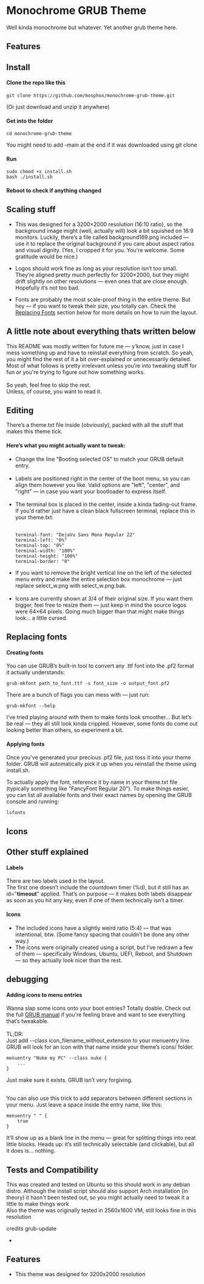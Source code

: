 # Monochrome GRUB Theme
Well kinda monochrome but whatever. Yet another grub theme here.

## Features

## Install
#### Clone the repo like this
```
git clone https://github.com/mosphox/monochrome-grub-theme.git
```
(Or just download and unzip it anywhere)

#### Get into the folder
```
cd monochrome-grub-theme
```
You might need to add -main at the end if it was downloaded using git clone

#### Run
```
sudo chmod +x install.sh
bash ./install.sh
```
#### Reboot to check if anything changed

## Scaling stuff
- This was designed for a 3200×2000 resolution (16:10 ratio), so the background image might (well, actually will) look a bit squished on 16:9 monitors.
Luckily, there’s a file called background169.png included — use it to replace the original background if you care about aspect ratios and visual dignity.
(Yes, I cropped it for you. You're welcome. Some gratitude would be nice.)

- Logos should work fine as long as your resolution isn’t too small.
They’re aligned pretty much perfectly for 3200×2000, but they might drift slightly on other resolutions — even ones that are close enough.
Hopefully it’s not too bad.

- Fonts are probably the most scale-proof thing in the entire theme.
But hey — if you want to tweak their size, you totally can.
Check the [Replacing Fonts](https://github.com/mosphox/monochrome-grub-theme?tab=readme-ov-file#replacing-fonts) section below for more details on how to ruin the layout.

## A little note about everything thats written below
This README was mostly written for future me — y’know, just in case I mess something up and have to reinstall everything from scratch.
So yeah, you might find the rest of it a bit over-explained or unnecessarily detailed.<br>
Most of what follows is pretty irrelevant unless you’re into tweaking stuff for fun or you're trying to figure out how something works.<br></br>
So yeah, feel free to skip the rest.<br>
Unless, of course, you want to read it.

## Editing
There’s a theme.txt file inside (obviously), packed with all the stuff that makes this theme tick.<br>

#### Here’s what you might actually want to tweak:

- Change the line "Booting selected OS" to match your GRUB default entry.<br></br>
- Labels are positioned right in the center of the boot menu, so you can align them however you like.
Valid options are "left", "center", and "right" — in case you want your bootloader to express itself.<br></br>
- The terminal box is placed in the center, inside a kinda fading-out frame.
If you’d rather just have a clean black fullscreen terminal, replace this in your theme.txt:<br></br>
  ```
  terminal-font: "DejaVu Sans Mono Regular 22"
  terminal-left: "0%"
  terminal-top: "0%"
  terminal-width: "100%"
  terminal-height: "100%"
  terminal-border: "0"
  ```
- If you want to remove the bright vertical line on the left of the selected menu entry and make the entire selection box monochrome
— just replace select_w.png with select_w.png.bak.<br></br>
- Icons are currently shown at 3/4 of their original size. If you want them bigger, feel free to resize them — just keep in mind the source logos were 64×64 pixels.
Going much bigger than that might make things look... a little cursed.

## Replacing fonts
#### Creating fonts
You can use GRUB’s built-in tool to convert any .ttf font into the .pf2 format it actually understands:
```
grub-mkfont path_to_font.ttf -s font_size -o output_font.pf2
```
There are a bunch of flags you can mess with — just run:
```
grub-mkfont --help
```
I’ve tried playing around with them to make fonts look smoother…
But let’s be real — they all still look kinda crippled.
However, some fonts do come out looking better than others, so experiment a bit.

#### Applying fonts
Once you've generated your precious .pf2 file, just toss it into your theme folder.
GRUB will automatically pick it up when you reinstall the theme using install.sh.

To actually apply the font, reference it by name in your theme.txt file (typically something like "FancyFont Regular 20").
To make things easier, you can list all available fonts and their exact names by opening the GRUB console and running:
```
lsfonts
```

## Icons

## Other stuff explained

#### Labels
There are two labels used in the layout.<br>
The first one doesn’t include the countdown timer (%d), but it still has an id="__timeout__" applied.
That’s on purpose — it makes both labels disappear as soon as you hit any key, even if one of them technically isn’t a timer.

#### Icons
- The included icons have a slightly weird ratio (5:4) — that was intentional, btw.
(Some fancy spacing that couldn’t be done any other way.)<br>
- The icons were originally created using a script, but I’ve redrawn a few of them — specifically Windows, Ubuntu, UEFI, Reboot, and Shutdown — so they actually look nicer than the rest.


## debugging
#### Adding icons to menu entries
Wanna slap some icons onto your boot entries? Totally doable.
Check out the full [GRUB manual](https://www.gnu.org/software/grub/manual/grub/grub.html) if you're feeling brave and want to see everything that’s tweakable.<br></br>
TL;DR:<br>
Just add --class icon_filename_without_extension to your menuentry line.
GRUB will look for an icon with that name inside your theme’s icons/ folder.
```
menuentry "Nuke my PC" --class nuke {
    ...
}
```
Just make sure it exists. GRUB isn’t very forgiving.<br></br>

You can also use this trick to add separators between different sections in your menu.
Just leave a space inside the entry name, like this:
```
menuentry " " {
    true
}
```
It’ll show up as a blank line in the menu — great for splitting things into neat little blocks.
Heads up: it’s still technically selectable (and clickable), but all it does is... nothing.

## Tests and Compatibility
This was created and tested on Ubuntu so this should work in any debian distro. Although the install script should also support Arch installation (in theory) it hasn't been tested out,
so you might actually need to tweak it a little to make things work<br>
Also the theme was originally tested in 2560x1600 VM, still looks fine in this resolution

credits
grub-update















- 

## Features
- This theme was designed for 3200x2000 resolution
